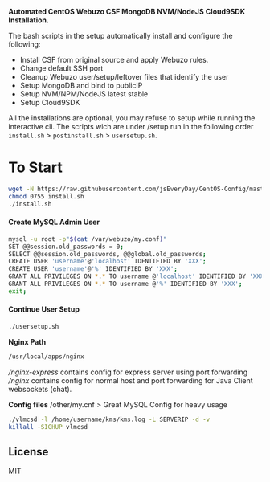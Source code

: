 **Automated CentOS Webuzo CSF MongoDB NVM/NodeJS Cloud9SDK Installation.**

The bash scripts in the setup automatically install and configure the following:

  - Install CSF from original source and apply Webuzo rules.
  - Change default SSH port
  - Cleanup Webuzo user/setup/leftover files that identify the user
  - Setup MongoDB and bind to publicIP
  - Setup NVM/NPM/NodeJS latest stable
  - Setup Cloud9SDK

All the installations are optional, you may refuse to setup while running the interactive cli. The scripts wich are under /setup run in the following order `install.sh` > `postinstall.sh` > `usersetup.sh`.

# To Start
```sh
wget -N https://raw.githubusercontent.com/jsEveryDay/CentOS-Config/master/setup/install.sh
chmod 0755 install.sh
./install.sh
```

#### <i class="icon-cog"></i>Create MySQL Admin User
```sh
mysql -u root -p"$(cat /var/webuzo/my.conf)"
SET @@session.old_passwords = 0;
SELECT @@session.old_passwords, @@global.old_passwords;
CREATE USER 'username'@'localhost' IDENTIFIED BY 'XXX';
CREATE USER 'username'@'%' IDENTIFIED BY 'XXX';
GRANT ALL PRIVILEGES ON *.* TO username @'localhost' IDENTIFIED BY 'XXX';
GRANT ALL PRIVILEGES ON *.* TO username @'%' IDENTIFIED BY 'XXX';
exit;
```

#### <i class="icon-refresh"></i>Continue User Setup
```sh
./usersetup.sh
```
 **Nginx Path**
```sh
/usr/local/apps/nginx
```
*/nginx-express* contains config for express server using port forwarding
*/nginx* contains config for normal host and port forwarding for Java Client websockets (chat).

**Config files**
/other/my.cnf > Great MySQL Config for heavy usage


```sh
./vlmcsd -l /home/username/kms/kms.log -L SERVERIP -d -v
killall -SIGHUP vlmcsd
```

License
----

MIT
